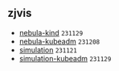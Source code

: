 ## zjvis

* [nebula-kind](nebula-231129/README.md) `231129`
* [nebula-kubeadm](nebula-231208/README.md) `231208`
* [simulation](simulation-231121/README.md) `231121`
* [simulation-kubeadm](simulation-231129/README.md) `231129`

